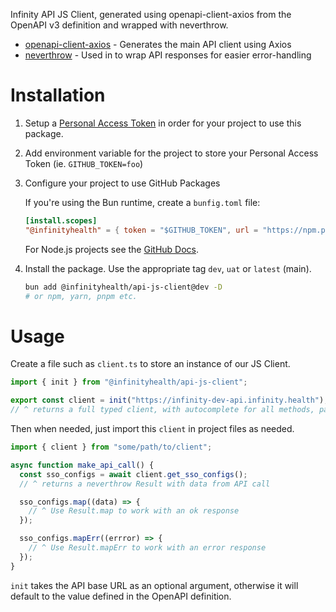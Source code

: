 Infinity API JS Client, generated using openapi-client-axios from the OpenAPI v3 definition and wrapped with neverthrow.

- [openapi-client-axios](https://github.com/openapistack/openapi-client-axios) - Generates the main API client using Axios
- [neverthrow](https://github.com/supermacro/neverthrow) - Used in to wrap API responses for easier error-handling

# Installation

1. Setup a [Personal Access Token](https://github.com/settings/tokens) in order for your project to use this package.
2. Add environment variable for the project to store your Personal Access Token (ie. `GITHUB_TOKEN=foo`)
3. Configure your project to use GitHub Packages

   If you're using the Bun runtime, create a `bunfig.toml` file:

   ```toml
   [install.scopes]
   "@infinityhealth" = { token = "$GITHUB_TOKEN", url = "https://npm.pkg.github.com/" }
   ```

   For Node.js projects see the [GitHub Docs](https://docs.github.com/en/packages/working-with-a-github-packages-registry/working-with-the-npm-registry#installing-a-package).

4. Install the package. Use the appropriate tag `dev`, `uat` or `latest` (main).
   ```sh
   bun add @infinityhealth/api-js-client@dev -D
   # or npm, yarn, pnpm etc.
   ```

# Usage

Create a file such as `client.ts` to store an instance of our JS Client.

```ts
import { init } from "@infinityhealth/api-js-client";

export const client = init("https://infinity-dev-api.infinity.health");
// ^ returns a full typed client, with autocomplete for all methods, parameters etc.
```

Then when needed, just import this `client` in project files as needed.

```ts
import { client } from "some/path/to/client";

async function make_api_call() {
  const sso_configs = await client.get_sso_configs();
  // ^ returns a neverthrow Result with data from API call

  sso_configs.map((data) => {
    // ^ Use Result.map to work with an ok response
  });

  sso_configs.mapErr((errror) => {
    // ^ Use Result.mapErr to work with an error response
  });
}
```

`init` takes the API base URL as an optional argument, otherwise it will default to the value defined in the OpenAPI definition.
